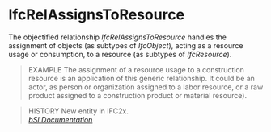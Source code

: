 IfcRelAssignsToResource
=======================
The objectified relationship _IfcRelAssignsToResource_ handles the assignment
of objects (as subtypes of _IfcObject_), acting as a resource usage or
consumption, to a resource (as subtypes of _IfcResource_).  
  
> EXAMPLE  The assignment of a resource usage to a construction resource is an
> application of this generic relationship. It could be an actor, as person or
> organization assigned to a labor resource, or a raw product assigned to a
> construction product or material resource).  
  
> HISTORY  New entity in IFC2x.  
[ _bSI
Documentation_](https://standards.buildingsmart.org/IFC/DEV/IFC4_2/FINAL/HTML/schema/ifckernel/lexical/ifcrelassignstoresource.htm)


